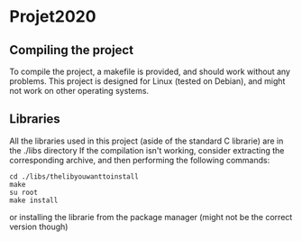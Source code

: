 # Projet2020

## Compiling the project
To compile the project, a makefile is provided, and should work without any problems. This project is designed for Linux (tested on Debian), and might not work on other operating systems.

## Libraries
All the libraries used in this project (aside of the standard C librarie) are in the ./libs directory
If the compilation isn't working, consider extracting the corresponding archive, and then performing the following commands:

```
cd ./libs/thelibyouwanttoinstall
make
su root
make install
```

or installing the librarie from the package manager (might not be the correct version though)
